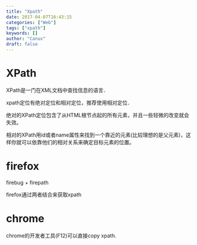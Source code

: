 ```yaml
---
title: "Xpath"
date: 2017-04-07T16:43:15
categories: ["Web"]
tags: ["xpath"]
keywords: []
author: "Canux"
draft: false
---
```


# XPath

XPath是一门在XML文档中查找信息的语言．

xpath定位有绝对定位和相对定位，推荐使用相对定位．

绝对的XPath定位包含了从HTML根节点起的所有元素，并且一些轻微的改变就会失效。

相对的XPath用id或者name属性来找到一个靠近的元素(比较理想的是父元素)，这样你就可以依靠他们的相对关系来确定目标元素的位置。

# firefox

firebug + firepath

firefox通过两者结合来获取xpath

# chrome

chrome的开发者工具(F12)可以直接copy xpath.
